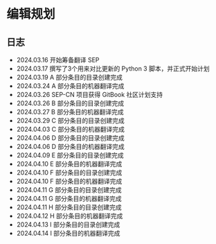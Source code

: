 # 编辑规划

## 日志

- 2024.03.16 开始筹备翻译 SEP
- 2024.03.17 撰写了3个用来对比更新的 Python 3 脚本，并正式开始计划
- 2024.03.19 A 部分条目的目录创建完成
- 2024.03.24 A 部分条目的机器翻译完成
- 2024.03.26 SEP-CN 项目获得 GitBook 社区计划支持
- 2024.03.26 B 部分条目的目录创建完成
- 2024.03.27 B 部分条目的机器翻译完成
- 2024.03.29 C 部分条目的目录创建完成
- 2024.04.03 C 部分条目的机器翻译完成
- 2024.04.06 D 部分条目的目录创建完成
- 2024.04.06 D 部分条目的机器翻译完成
- 2024.04.09 E 部分条目的目录创建完成
- 2024.04.10 E 部分条目的机器翻译完成
- 2024.04.10 F 部分条目的目录创建完成
- 2024.04.10 F 部分条目的机器翻译完成
- 2024.04.11 G 部分条目的目录创建完成
- 2024.04.11 G 部分条目的机器翻译完成
- 2024.04.11 H 部分条目的目录创建完成
- 2024.04.12 H 部分条目的机器翻译完成
- 2024.04.13 I 部分条目的目录创建完成
- 2024.04.14 I 部分条目的机器翻译完成